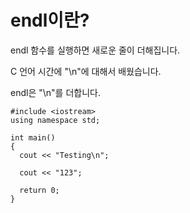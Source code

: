 # endl이란?
endl 함수를 실행하면 새로운 줄이 더해집니다.

C 언어 시간에 "\n"에 대해서 배웠습니다.

endl은 "\n"를 더합니다.

```
#include <iostream>
using namespace std;

int main()
{
  cout << "Testing\n";

  cout << "123";

  return 0;
}
```
